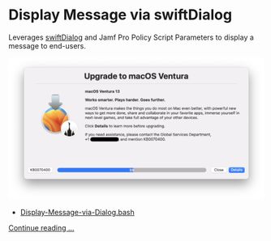 # Display Message via swiftDialog

Leverages [swiftDialog](https://github.com/bartreardon/swiftDialog/releases) and Jamf Pro Policy Script Parameters to display a message to end-users.

![Display Message via Dialog](images/Upgrade_to_ventura.png "Display Message via Dialog")

- [Display-Message-via-Dialog.bash](Display-Message-via-Dialog.bash)

[Continue reading …](https://snelson.us/2022/10/display-message-swiftdialog-003/)
